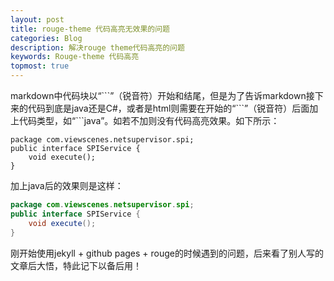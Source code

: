 ```yaml
---
layout: post
title: rouge-theme 代码高亮无效果的问题
categories: Blog
description: 解决rouge theme代码高亮的问题
keywords: Rouge-theme 代码高亮
topmost: true
---
```

markdown中代码块以“\`\`\`”（锐音符）开始和结尾，但是为了告诉markdown接下来的代码到底是java还是C#，或者是html则需要在开始的“\`\`\`”（锐音符）后面加上代码类型，如“```java”。如若不加则没有代码高亮效果。如下所示：

```
package com.viewscenes.netsupervisor.spi;
public interface SPIService {
    void execute();
}
```

加上java后的效果则是这样：

```java
package com.viewscenes.netsupervisor.spi;
public interface SPIService {
    void execute();
}
```

刚开始使用jekyll + github pages + rouge的时候遇到的问题，后来看了别人写的文章后大悟，特此记下以备后用！